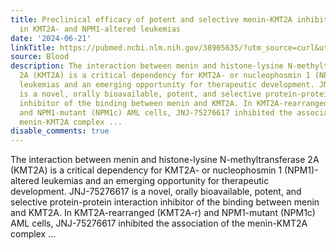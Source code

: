 ```yaml
---
title: Preclinical efficacy of potent and selective menin-KMT2A inhibitor JNJ-75276617
  in KMT2A- and NPM1-altered leukemias
date: '2024-06-21'
linkTitle: https://pubmed.ncbi.nlm.nih.gov/38905635/?utm_source=curl&utm_medium=rss&utm_campaign=journals&utm_content=7603509&fc=None&ff=20240622182853&v=2.18.0.post9+e462414
source: Blood
description: The interaction between menin and histone-lysine N-methyltransferase
  2A (KMT2A) is a critical dependency for KMT2A- or nucleophosmin 1 (NPM1)-altered
  leukemias and an emerging opportunity for therapeutic development. JNJ-75276617
  is a novel, orally bioavailable, potent, and selective protein-protein interaction
  inhibitor of the binding between menin and KMT2A. In KMT2A-rearranged (KMT2A-r)
  and NPM1-mutant (NPM1c) AML cells, JNJ-75276617 inhibited the association of the
  menin-KMT2A complex ...
disable_comments: true
---
```

The interaction between menin and histone-lysine N-methyltransferase 2A (KMT2A) is a critical dependency for KMT2A- or nucleophosmin 1 (NPM1)-altered leukemias and an emerging opportunity for therapeutic development. JNJ-75276617 is a novel, orally bioavailable, potent, and selective protein-protein interaction inhibitor of the binding between menin and KMT2A. In KMT2A-rearranged (KMT2A-r) and NPM1-mutant (NPM1c) AML cells, JNJ-75276617 inhibited the association of the menin-KMT2A complex ...